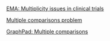 [EMA: Multiplicity issues in clinical trials](https://www.ema.europa.eu/en/multiplicity-issues-clinical-trials)

[Multiple comparisons problem](https://en.wikipedia.org/wiki/Multiple_comparisons_problem)

[GraphPad: Multiple comparisons](https://www.graphpad.com/guides/prism/latest/statistics/stat_multiple_comparisons2.htm)
